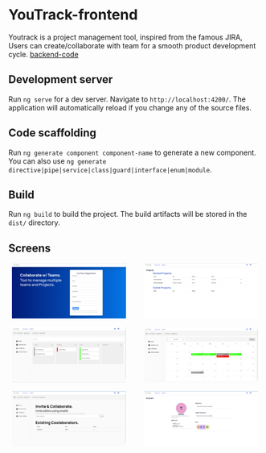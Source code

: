 # YouTrack-frontend
Youtrack is a project management tool, inspired from the famous JIRA, Users can create/collaborate with team for a smooth product development cycle.
[backend-code](https://github.com/nkr4m/YouTrack-backend)

## Development server

Run `ng serve` for a dev server. Navigate to `http://localhost:4200/`. The application will automatically reload if you change any of the source files.

## Code scaffolding

Run `ng generate component component-name` to generate a new component. You can also use `ng generate directive|pipe|service|class|guard|interface|enum|module`.

## Build

Run `ng build` to build the project. The build artifacts will be stored in the `dist/` directory.

## Screens



<p align="center">
  <img alt="Light" src="https://github.com/nkr4m/YouTrack-frontend/blob/main/screens/00.png" width="45%">
&nbsp; &nbsp; &nbsp; &nbsp;
  <img alt="Dark" src="https://github.com/nkr4m/YouTrack-frontend/blob/main/screens/01.png" width="45%">
</p>

<p align="center">
  <img alt="Light" src="https://github.com/nkr4m/YouTrack-frontend/blob/main/screens/02.png" width="45%">
&nbsp; &nbsp; &nbsp; &nbsp;
  <img alt="Dark" src="https://github.com/nkr4m/YouTrack-frontend/blob/main/screens/03.png" width="45%">
</p>

<p align="center">
  <img alt="Light" src="https://github.com/nkr4m/YouTrack-frontend/blob/main/screens/04.png" width="45%">
&nbsp; &nbsp; &nbsp; &nbsp;
  <img alt="Dark" src="https://github.com/nkr4m/YouTrack-frontend/blob/main/screens/05.png" width="45%">
</p>

